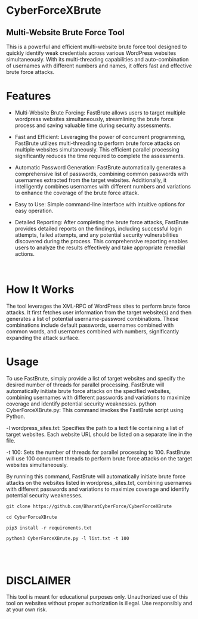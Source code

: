 # CyberForceXBrute
## Multi-Website Brute Force Tool
This is a powerful and efficient multi-website brute force tool designed to quickly identify weak credentials across various WordPress websites simultaneously. With its multi-threading capabilities and auto-combination of usernames with different numbers and names, it offers fast and effective brute force attacks.

# Features

 - Multi-Website Brute Forcing:  FastBrute allows users to target multiple wordpress websites simultaneously, streamlining the brute force process and saving valuable time during security assessments.
 - Fast and Efficient: Leveraging the power of concurrent programming, FastBrute utilizes multi-threading to perform brute force attacks on multiple websites simultaneously. This efficient parallel processing significantly reduces the time required to complete the assessments.
  
 - Automatic Password Generation: FastBrute automatically generates a comprehensive list of passwords, combining common passwords with usernames extracted from the target websites. Additionally, it intelligently combines usernames with different numbers and variations to enhance the coverage of the brute force attack.
  
 - Easy to Use: Simple command-line interface with intuitive options for easy operation.
  
 - Detailed Reporting: After completing the brute force attacks, FastBrute provides detailed reports on the findings, including successful login attempts, failed attempts, and any potential security vulnerabilities discovered during the process. This comprehensive reporting enables users to analyze the results effectively and take appropriate remedial actions.

<br>

# How It Works

The tool leverages the XML-RPC of WordPress sites to perform brute force attacks. It first fetches user information from the target website(s) and then generates a list of potential username-password combinations. These combinations include default passwords, usernames combined with common words, and usernames combined with numbers, significantly expanding the attack surface. 

# Usage

To use FastBrute, simply provide a list of target websites and specify the desired number of threads for parallel processing. FastBrute will automatically initiate brute force attacks on the specified websites, combining usernames with different passwords and variations to maximize coverage and identify potential security weaknesses.
python CyberForceXBrute.py: This command invokes the FastBrute script using Python.

-l wordpress_sites.txt: Specifies the path to a text file containing a list of target websites. Each website URL should be listed on a separate line in the file.

-t 100: Sets the number of threads for parallel processing to 100. FastBrute will use 100 concurrent threads to perform brute force attacks on the target websites simultaneously.

By running this command, FastBrute will automatically initiate brute force attacks on the websites listed in wordpress_sites.txt, combining usernames with different passwords and variations to maximize coverage and identify potential security weaknesses.

  ```diff
git clone https://github.com/BharatCyberForce/CyberForceXBrute
```

```diff
cd CyberForceXBrute
```

```diff
pip3 install -r requirements.txt
```

```diff
python3 CyberForceXBrute.py -l list.txt -t 100
```
</br> </br>

# DISCLAIMER 
This tool is meant for educational purposes only. Unauthorized use of this tool on websites without proper authorization is illegal. Use responsibly and at your own risk.

</br> </br>
